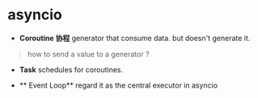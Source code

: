 # asyncio

- **Coroutine 协程**
generator that consume data. but doesn't generate it. 
> how to send a value to a generator ?
> 


- **Task** 
    schedules for coroutines.

- ** Event Loop**
    regard it as the central executor in asyncio 
    
    